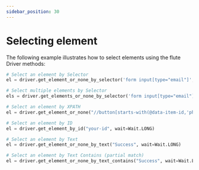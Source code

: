 ```yaml
---
sidebar_position: 30
---
```


# Selecting element

The following example illustrates how to select elements using the flute Driver methods:


```python 
# Select an element by Selector
el = driver.get_element_or_none_by_selector('form input[type="email"]', Wait.LONG)

# Select multiple elements by Selector
els = driver.get_elements_or_none_by_selector('form input[type="email"]', Wait.LONG)

# Select an element by XPATH
el = driver.get_element_or_none("//button[starts-with(@data-item-id,'phone')]")

# Select an element by ID
el = driver.get_element_by_id("your-id", wait=Wait.LONG)

# Select an element by Text
el = driver.get_element_or_none_by_text("Success", wait=Wait.LONG)

# Select an element by Text Contains (partial match)
el = driver.get_element_or_none_by_text_contains("Success", wait=Wait.LONG)

```
